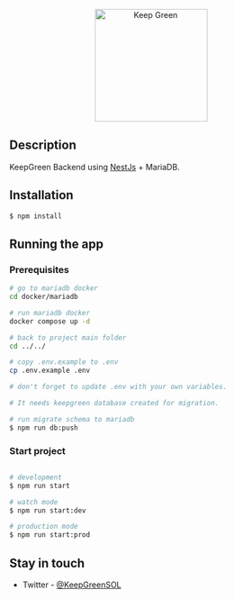 <p align="center">
  <img src="https://github.com/keepgreen.png" width="200" alt="Keep Green" />
</p>

## Description

KeepGreen Backend using <a href="http://nestjs.com/" target="blank">NestJs</a> + MariaDB.

## Installation

```bash
$ npm install
```

## Running the app

### Prerequisites
```bash
# go to mariadb docker
cd docker/mariadb

# run mariadb docker
docker compose up -d

# back to project main folder
cd ../../

# copy .env.example to .env
cp .env.example .env

# don't forget to update .env with your own variables.

# It needs keepgreen database created for migration.

# run migrate schema to mariadb
$ npm run db:push
```

### Start project
```bash

# development
$ npm run start

# watch mode
$ npm run start:dev

# production mode
$ npm run start:prod
```

## Stay in touch

- Twitter - [@KeepGreenSOL](https://twitter.com/KeepGreenSOL)